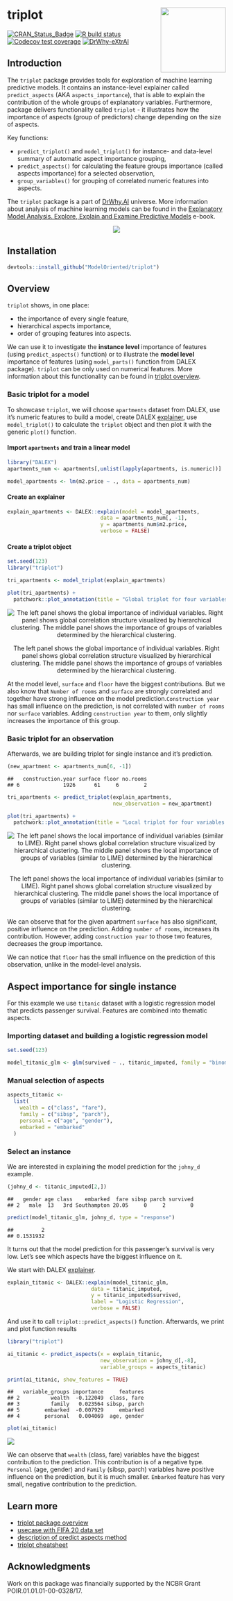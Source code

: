 
# triplot <img src="man/figures/logo.png" align="right" width="150"/>

<!-- badges: start -->

[![CRAN\_Status\_Badge](https://www.r-pkg.org/badges/version/triplot)](https://cran.r-project.org/package=triplot)
[![R build
status](https://github.com/ModelOriented/triplot/workflows/R-CMD-check/badge.svg)](https://github.com/ModelOriented/triplot/actions?query=workflow%3AR-CMD-check)
[![Codecov test
coverage](https://codecov.io/gh/ModelOriented/triplot/branch/master/graph/badge.svg)](https://codecov.io/gh/ModelOriented/triplot?branch=master)
[![DrWhy-eXtrAI](https://img.shields.io/badge/DrWhy-eXtrAI-4378bf)](http://drwhy.ai/#eXtraAI)
<!-- badges: end -->

## Introduction

The `triplot` package provides tools for exploration of machine learning
predictive models. It contains an instance-level explainer called
`predict_aspects` (AKA `aspects_importance`), that is able to explain
the contribution of the whole groups of explanatory variables.
Furthermore, package delivers functionality called `triplot` - it
illustrates how the importance of aspects (group of predictors) change
depending on the size of aspects.

Key functions:

  - `predict_triplot()` and `model_triplot()` for instance- and
    data-level summary of automatic aspect importance grouping,
  - `predict_aspects()` for calculating the feature groups importance
    (called aspects importance) for a selected observation,
  - `group_variables()` for grouping of correlated numeric features into
    aspects.

The `triplot` package is a part of [DrWhy.AI](http://DrWhy.AI) universe.
More information about analysis of machine learning models can be found
in the [Explanatory Model Analysis. Explore, Explain and Examine
Predictive Models](https://pbiecek.github.io/ema/) e-book.

<center>

![](https://raw.githubusercontent.com/ModelOriented/triplot/master/README_files/triplot_explained.gif)

</center>

## Installation

``` r
devtools::install_github("ModelOriented/triplot")
```

## Overview

`triplot` shows, in one place:

  - the importance of every single feature,
  - hierarchical aspects importance,
  - order of grouping features into aspects.

We can use it to investigate the **instance level** importance of
features (using `predict_aspects()` function) or to illustrate the
**model level** importance of features (using `model_parts()` function
from DALEX package). `triplot` can be only used on numerical features.
More information about this functionality can be found in [triplot
overview](https://modeloriented.github.io/triplot/articles/vignette_aspect_importance.html#hierarchical-aspects-importance-1).

### Basic triplot for a model

To showcase `triplot`, we will choose `apartments` dataset from DALEX,
use it’s numeric features to build a model, create DALEX
[explainer](https://modeloriented.github.io/DALEX/reference/explain.html),
use `model_triplot()` to calculate the `triplot` object and then plot it
with the generic `plot()` function.

#### Import `apartments` and train a linear model

``` r
library("DALEX")
apartments_num <- apartments[,unlist(lapply(apartments, is.numeric))]

model_apartments <- lm(m2.price ~ ., data = apartments_num)
```

#### Create an explainer

``` r
explain_apartments <- DALEX::explain(model = model_apartments, 
                              data = apartments_num[, -1],
                              y = apartments_num$m2.price,
                              verbose = FALSE)
```

#### Create a triplot object

``` r
set.seed(123)
library("triplot")

tri_apartments <- model_triplot(explain_apartments)

plot(tri_apartments) + 
  patchwork::plot_annotation(title = "Global triplot for four variables in the linear model")
```

<div class="figure" style="text-align: center">

<img src="man/figures/model-triplot-1.png" alt="The left panel shows the global importance of individual variables. Right panel shows global correlation structure visualized by hierarchical clustering. The middle panel shows the importance of groups of variables determined by the hierarchical clustering."  />

<p class="caption">

The left panel shows the global importance of individual variables.
Right panel shows global correlation structure visualized by
hierarchical clustering. The middle panel shows the importance of groups
of variables determined by the hierarchical clustering.

</p>

</div>

At the model level, `surface` and `floor` have the biggest
contributions. But we also know that `Number of rooms` and `surface` are
strongly correlated and together have strong influence on the model
prediction.`Construction year` has small influence on the prediction, is
not correlated with `number of rooms` nor `surface` variables. Adding
`construction year` to them, only slightly increases the importance of
this group.

### Basic triplot for an observation

Afterwards, we are building triplot for single instance and it’s
prediction.

``` r
(new_apartment <- apartments_num[6, -1])
```

    ##   construction.year surface floor no.rooms
    ## 6              1926      61     6        2

``` r
tri_apartments <- predict_triplot(explain_apartments, 
                                  new_observation = new_apartment)

plot(tri_apartments) + 
  patchwork::plot_annotation(title = "Local triplot for four variables in the linear model")
```

<div class="figure" style="text-align: center">

<img src="man/figures/predict-triplot-1.png" alt="The left panel shows the local importance of individual variables (similar to LIME). Right panel shows global correlation structure visualized by hierarchical clustering. The middle panel shows the local importance of groups of variables (similar to LIME) determined by the hierarchical clustering."  />

<p class="caption">

The left panel shows the local importance of individual variables
(similar to LIME). Right panel shows global correlation structure
visualized by hierarchical clustering. The middle panel shows the local
importance of groups of variables (similar to LIME) determined by the
hierarchical clustering.

</p>

</div>

We can observe that for the given apartment `surface` has also
significant, positive influence on the prediction. Adding `number of
rooms`, increases its contribution. However, adding `construction year`
to those two features, decreases the group importance.

We can notice that `floor` has the small influence on the prediction of
this observation, unlike in the model-level analysis.

## Aspect importance for single instance

For this example we use `titanic` dataset with a logistic regression
model that predicts passenger survival. Features are combined into
thematic aspects.

### Importing dataset and building a logistic regression model

``` r
set.seed(123)

model_titanic_glm <- glm(survived ~ ., titanic_imputed, family = "binomial")
```

### Manual selection of aspects

``` r
aspects_titanic <-
  list(
    wealth = c("class", "fare"),
    family = c("sibsp", "parch"),
    personal = c("age", "gender"),
    embarked = "embarked"
  )
```

### Select an instance

We are interested in explaining the model prediction for the `johny_d`
example.

``` r
(johny_d <- titanic_imputed[2,])
```

    ##   gender age class    embarked  fare sibsp parch survived
    ## 2   male  13   3rd Southampton 20.05     0     2        0

``` r
predict(model_titanic_glm, johny_d, type = "response")
```

    ##         2 
    ## 0.1531932

It turns out that the model prediction for this passenger’s survival is
very low. Let’s see which aspects have the biggest influence on it.

We start with DALEX
[explainer](https://modeloriented.github.io/DALEX/reference/explain.html).

``` r
explain_titanic <- DALEX::explain(model_titanic_glm, 
                           data = titanic_imputed,
                           y = titanic_imputed$survived,
                           label = "Logistic Regression",
                           verbose = FALSE)
```

And use it to call `triplot::predict_aspects()` function. Afterwards, we
print and plot function results

``` r
library("triplot")

ai_titanic <- predict_aspects(x = explain_titanic, 
                              new_observation = johny_d[,-8],
                              variable_groups = aspects_titanic)

print(ai_titanic, show_features = TRUE)
```

    ##   variable_groups importance     features
    ## 2          wealth  -0.122049  class, fare
    ## 3          family   0.023564 sibsp, parch
    ## 5        embarked  -0.007929     embarked
    ## 4        personal   0.004069  age, gender

``` r
plot(ai_titanic)
```

<img src="man/figures/aspect-importance-1.png" style="display: block; margin: auto;" />

We can observe that `wealth` (class, fare) variables have the biggest
contribution to the prediction. This contribution is of a negative type.
`Personal` (age, gender) and `Family` (sibsp, parch) variables have
positive influence on the prediction, but it is much smaller. `Embarked`
feature has very small, negative contribution to the prediction.

## Learn more

  - [triplot package
    overview](https://modeloriented.github.io/triplot/articles/vignette_aspect_importance.html)
  - [usecase with FIFA 20 data
    set](https://modeloriented.github.io/triplot/articles/vignette_aspect_importance_fifa.html)
  - [description of predict aspects
    method](https://modeloriented.github.io/triplot/articles/vignette_aspect_importance_indepth.html)
  - [triplot 
    cheatsheet](https://raw.githubusercontent.com/ModelOriented/triplot/master/misc/triplot_cheatsheet.pdf)    
    
    

## Acknowledgments

Work on this package was financially supported by the NCBR Grant
POIR.01.01.01-00-0328/17.
